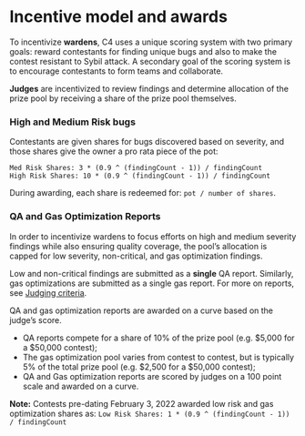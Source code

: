 # Incentive model and awards

To incentivize **wardens**, C4 uses a unique scoring system with two primary goals: reward contestants for finding unique bugs and also to make the contest resistant to Sybil attack. A secondary goal of the scoring system is to encourage contestants to form teams and collaborate.

**Judges** are incentivized to review findings and determine allocation of the prize pool by receiving a share of the prize pool themselves.

### High and Medium Risk bugs

Contestants are given shares for bugs discovered based on severity, and those shares give the owner a pro rata piece of the pot:

`Med Risk Shares: 3 * (0.9 ^ (findingCount - 1)) / findingCount`\
`High Risk Shares: 10 * (0.9 ^ (findingCount - 1)) / findingCount`

During awarding, each share is redeemed for: `pot / number of shares`. 

### QA and Gas Optimization Reports

In order to incentivize wardens to focus efforts on high and medium severity findings while also ensuring quality coverage, the pool’s allocation is capped for low severity, non-critical, and gas optimization findings.

Low and non-critical findings are submitted as a **single** QA report. Similarly, gas optimizations are submitted as a single gas report. For more on reports, see [Judging criteria](https://docs.code4rena.com/roles/wardens/judging-criteria).

QA and gas optimization reports are awarded on a curve based on the judge’s score.

- QA reports compete for a share of 10% of the prize pool (e.g. $5,000 for a $50,000 contest);
- The gas optimization pool varies from contest to contest, but is typically 5% of the total prize pool (e.g. $2,500 for a $50,000 contest);
- QA and Gas optimization reports are scored by judges on a 100 point scale and awarded on a curve.

**Note:** Contests pre-dating February 3, 2022 awarded low risk and gas optimization shares as: `Low Risk Shares: 1 * (0.9 ^ (findingCount - 1)) / findingCount`
